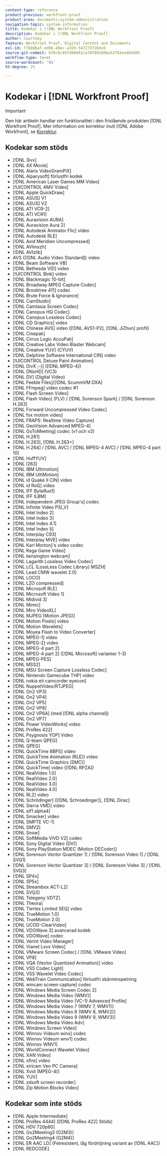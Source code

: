 ```yaml
---
content-type: reference
product-previous: workfront-proof
product-area: documents;system-administration
navigation-topic: system-information
title: Kodekar i [!DNL Workfront Proof]
description: Kodekar i [!DNL Workfront Proof]
author: Courtney
feature: Workfront Proof, Digital Content and Documents
exl-id: f760dbaf-edbb-49ec-a329-54727372bdc6
source-git-commit: bf6c6c497d98d91ca78f892606a52f82ee4b5666
workflow-type: tm+mt
source-wordcount: '91'
ht-degree: 2%

---
```


# Kodekar i [!DNL Workfront Proof]

>[!IMPORTANT]
>
>Den här artikeln handlar om funktionalitet i den fristående produkten [!DNL Workfront Proof]. Mer information om korrektur inuti [!DNL Adobe Workfront], se [Korrektur](../../../review-and-approve-work/proofing/proofing.md).

## Kodekar som stöds

* [!DNL 3ivx]
* [!DNL 4X Movie]
* [!DNL Alaris VideoGramPiX]
* [!DNL Alparysoft] förlustfri kodek
* [!DNL American Laser Games MM Video]
* [!UICONTROL AMV Video]
* [!DNL Apple QuickDraw]
* [!DNL ASUS] V1
* [!DNL ASUS] V2
* [!DNL ATI VCR-2]
* [!DNL ATI VCR1]
* [!DNL Auravision AURA]
* [!DNL Auravision Aura 2]
* [!DNL Autodesk Animator Flic] video
* [!DNL Autodesk RLE]
* [!DNL Avid Meridien Uncompressed]
* [!DNL AVImszh]
* [!DNL AVIzlib]
* AVS ([!DNL Audio Video Standard]) video
* [!DNL Beam Software VB]
* [!DNL Bethesda VID] video
* [!UICONTROL Bink] video
* [!DNL Blackmagic 10-bit]
* [!DNL Broadway MPEG Capture Codec]
* [!DNL Brooktree 411] codec
* [!DNL Brute Force & Ignorance]
* [!DNL CamStudio]
* [!DNL Camtasia Screen Codec]
* [!DNL Canopus HQ Codec]
* [!DNL Canopus Lossless Codec]
* [!DNL CD Graphics] video
* [!DNL Chinese AVS] video ([!DNL AVS1-P2], [!DNL JiZhun] profil)
* [!DNL Cinepak]
* [!DNL Cirrus Logic AccuPak]
* [!DNL Creative Labs Video Blaster Webcam]
* [!DNL Creative YUV] (CYUV)
* [!DNL Delphine Software International CIN] video
* [!UICONTROL Deluxe Paint Animation]
* [!DNL DivX ;-)] ([!DNL MPEG-4])
* [!DNL DNxHD] (VC3)
* [!DNL DV] (Digital Video)
* [!DNL Feeble Files]/[!DNL ScummVM DXA]
* [!DNL FFmpeg] video codec #1
* [!DNL Flash Screen Video]
* [!DNL Flash Video] (FLV) / [!DNL Sorenson Spark] / [!DNL Sorenson H.263]
* [!DNL Forward Uncompressed Video Codec]
* [!DNL fox motion video]
* [!DNL FRAPS: Realtime Video Capture]
* [!DNL GeoVision Advanced MPEG-4]
* [!DNL GoToMeeting] codec (v1 och v2)
* [!DNL H.261]
* [!DNL H.263], [!DNL H.263+]
* [!DNL H.264] / [!DNL AVC] / [!DNL MPEG-4 AVC] / [!DNL MPEG-4 part 10]
* [!DNL HuffYUV]
* [!DNL I263]
* [!DNL IBM Ultimotion]
* [!DNL IBM UltiMotion]
* [!DNL id Quake II CIN] video
* [!DNL id RoQ] video
* [!DNL IFF ByteRun1]
* [!DNL IFF ILBM]
* [!DNL Independent JPEG Group's] codec
* [!DNL Infinite Video PSI_V]
* [!DNL Intel Indeo 2]
* [!DNL Intel Indeo 3]
* [!DNL Intel Indeo 4.1]
* [!DNL Intel Indeo 5]
* [!DNL Interplay C93]
* [!DNL Interplay MVE] video
* [!DNL Karl Morton]&#39;s video codec
* [!DNL Kega Game Video]
* [!DNL kensington webcam]
* [!DNL Lagarith Lossless Video Codec]
* [!DNL LCL (LossLess Codec Library) MSZH]
* [!DNL Lead CMW wavelet 2.0]
* [!DNL LOCO]
* [!DNL LZO compressed]
* [!DNL Microsoft RLE]
* [!DNL Microsoft Video 1]
* [!DNL Midivid 3]
* [!DNL Mimic]
* [!DNL Miro VideoXL]
* [!DNL MJPEG (Motion JPEG)]
* [!DNL Motion Pixels] video
* [!DNL Motion Wavelets]
* [!DNL Moyea Flash to Video Converter]
* [!DNL MPEG-1] video
* [!DNL MPEG-2] video
* [!DNL MPEG-4 part 2]
* [!DNL MPEG-4 part 2] ([!DNL Microsoft] varianter 1-3)
* [!DNL MPEG-PES]
* [!DNL MSS2]
* [!DNL MSU Screen Capture Lossless Codec]
* [!DNL Nintendo Gamecube THP] video
* [!DNL nokia eti camcorder eyecon]
* [!DNL NuppelVideo/RTJPEG]
* [!DNL On2 VP3]
* [!DNL On2 VP4]
* [!DNL On2 VP5]
* [!DNL On2 VP6]
* [!DNL On2 VP6A] (med [!DNL alpha channel])
* [!DNL On2 VP7]
* [!DNL Power VideoWorks] video
* [!DNL ProRes 422]
* [!DNL Psygnosis YOP] Video
* [!DNL Q-team QPEG]
* [!DNL QPEG]
* [!DNL QuickTime 8BPS] video
* [!DNL QuickTime Animation (RLE)] video
* [!DNL QuickTime Graphics (SMC)]
* [!DNL QuickTime] video ([!DNL RPZA])
* [!DNL RealVideo 1.0]
* [!DNL RealVideo 2.0]
* [!DNL RealVideo 3.0]
* [!DNL RealVideo 4.0]
* [!DNL RL2] video
* [!DNL Schrödinger] ([!DNL Schroedinger]), [!DNL Dirac]
* [!DNL Sierra VMD] video
* [!DNL sif1 alpha4]
* [!DNL Smacker] video
* [!DNL SMPTE VC-1]
* [!DNL SMV2]
* [!DNL Snow]
* [!DNL SoftMedia ViVD V2] codec
* [!DNL Sony Digital Video (DV)]
* [!DNL Sony PlayStation MDEC (Motion DECoder)]
* [!DNL Sorenson Vector Quantizer 1] / [!DNL Sorenson Video 1] / [!DNL SVQ1]
* [!DNL Sorenson Vector Quantizer 3] / [!DNL Sorenson Video 3] / [!DNL SVQ3]
* [!DNL SP4x]
* [!DNL SP5x]
* [!DNL Streambox ACT-L2]
* [!DNL SVQ3]
* [!DNL Telegeny VDTZ]
* [!DNL Theora]
* [!DNL Tiertex Limited SEQ] video
* [!DNL TrueMotion 1.0]
* [!DNL TrueMotion 2.0]
* [!DNL UCOD-ClearVideo]
* [!DNL VDOWave 3] avancerad kodek
* [!DNL VDOWave] codec
* [!DNL Verint Video Manager]
* [!DNL Vianet Lsvx Video]
* [!DNL VMware Screen Codec] / [!DNL VMware Video]
* [!DNL VP8]
* [!DNL VQA (Vector Quantized Animation)] video
* [!DNL VSS Codec Light]
* [!DNL VSS Wavelet Video Codec]
* [!DNL WebTrain Communication] förlustfri skärminspelning
* [!DNL wincam screen capture] codec
* [!DNL Windows Media Screen Codec 2]
* [!DNL Windows Media Video (WMV)]
* [!DNL Windows Media Video (VC-1) Advanced Profile]
* [!DNL Windows Media Video 7 (WMV 7, WMV1)]
* [!DNL Windows Media Video 8 (WMV 8, WMV2)]
* [!DNL Windows Media Video 9 (WMV 9, WMV3)]
* [!DNL Windows Media Video Adv]
* [!DNL Windows Screen Video]
* [!DNL Winnov Videum winx] codec
* [!DNL Winnov Videum wnv1] codec
* [!DNL Winnov WNV1]
* [!DNL WorldConnect Wavelet Video]
* [!DNL XAN Video]
* [!DNL xfire] video
* [!DNL xiricam Veo PC Camera]
* [!DNL Xvid (MPEG-4)]
* [!DNL YUV]
* [!DNL zdsoft screen recorder]
* [!DNL Zip Motion Blocks Video]

## Kodekar som inte stöds

* [!DNL Apple Intermediate]
* [!DNL ProRes 4444] ([!DNL ProRes 422] Stöds)
* [!DNL HDV 720p60]
* [!DNL Go2Meeting3 (G2M3)]
* [!DNL Go2Meeting4 (G2M4)]
* [!DNL ER AAC LD] (Felresistent, låg fördröjning variant av [!DNL AAC])
* [!DNL REDCODE]
